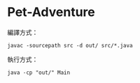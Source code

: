 # Pet-Adventure
編譯方式：
```
javac -sourcepath src -d out/ src/*.java
```
執行方式：
```
java -cp "out/" Main
```